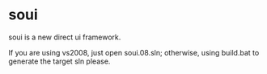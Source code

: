 soui
====

soui is a new direct ui framework.


If you are using vs2008, just open soui.08.sln; otherwise, using build.bat to generate the target sln please.

